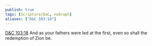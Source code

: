 ```yaml
---
publish: true
tags: [Scripture/DaC, noGraph]
aliases: ["D&C 103:18"]
---
```

[D&C 103:18](https://churchofjesuschrist.org/study/scriptures/dc-testament/dc/103?lang=eng&id=p18#p18) And as your fathers were led at the first, even so shall the redemption of Zion be.
